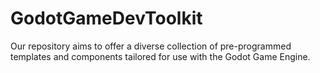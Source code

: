 # GodotGameDevToolkit
Our repository aims to offer a diverse collection of pre-programmed templates and components tailored for use with the Godot Game Engine.
